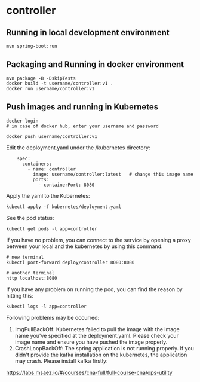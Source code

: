 # controller

## Running in local development environment

```
mvn spring-boot:run
```

## Packaging and Running in docker environment

```
mvn package -B -DskipTests
docker build -t username/controller:v1 .
docker run username/controller:v1
```

## Push images and running in Kubernetes

```
docker login 
# in case of docker hub, enter your username and password

docker push username/controller:v1
```

Edit the deployment.yaml under the /kubernetes directory:
```
    spec:
      containers:
        - name: controller
          image: username/controller:latest   # change this image name
          ports:
            - containerPort: 8080

```

Apply the yaml to the Kubernetes:
```
kubectl apply -f kubernetes/deployment.yaml
```

See the pod status:
```
kubectl get pods -l app=controller
```

If you have no problem, you can connect to the service by opening a proxy between your local and the kubernetes by using this command:
```
# new terminal
kubectl port-forward deploy/controller 8080:8080

# another terminal
http localhost:8080
```

If you have any problem on running the pod, you can find the reason by hitting this:
```
kubectl logs -l app=controller
```

Following problems may be occurred:

1. ImgPullBackOff:  Kubernetes failed to pull the image with the image name you've specified at the deployment.yaml. Please check your image name and ensure you have pushed the image properly.
1. CrashLoopBackOff: The spring application is not running properly. If you didn't provide the kafka installation on the kubernetes, the application may crash. Please install kafka firstly:

https://labs.msaez.io/#/courses/cna-full/full-course-cna/ops-utility

